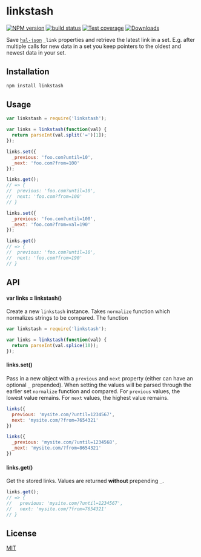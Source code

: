 # linkstash
[![NPM version][npm-image]][npm-url]
[![build status][travis-image]][travis-url]
[![Test coverage][coveralls-image]][coveralls-url]
[![Downloads][downloads-image]][downloads-url]

Save [`hal-json`]() `_link` properties and retrieve the latest link in a set.
E.g. after multiple calls for new data in a set you keep pointers to the
oldest and newest data in your set.

## Installation
```bash
npm install linkstash
```

## Usage
```js
var linkstash = require('linkstash');

var links = linkstash(function(val) {
  return parseInt(val.split('=')[1]);
});

links.set({
  _previous: 'foo.com?until=10',
  _next: 'foo.com?from=100'
});

links.get();
// => {
//  previous: 'foo.com?until=10',
//  next: 'foo.com?from=100'
// }

links.set({
  _previous: 'foo.com?until=100',
  _next: 'foo.com?from=val=190'
});

links.get()
// => {
//  previous: 'foo.com?until=10',
//  next: 'foo.com?from=190'
// }
```

## API
#### var links = linkstash()
Create a new `linkstash` instance. Takes `normalize` function which normalizes
strings to be compared. The function
```js
var linkstash = require('linkstash');

var links = linkstash(function(val) {
  return parseInt(val.splice(10));
});
```

#### links.set()
Pass in a new object with a `previous` and `next` property (either can have an
optional `_` prepended). When setting the values will be parsed through the
earlier set `normalize` function and compared. For `previous` values, the lowest
value remains. For `next` values, the highest value remains.
```js
links({
  previous: 'mysite.com/?until=1234567',
  next: 'mysite.com/?from=7654321'
})

links({
  _previous: 'mysite.com/?until=1234568',
  _next: 'mysite.com/?from=8654321'
})
```

#### links.get()
Get the stored links. Values are returned __without__ prepending `_`.
```js
links.get();
// => {
//   previous: 'mysite.com/?until=1234567',
//   next: 'mysite.com/?from=7654321'
// }
```

## License
[MIT](https://tldrlegal.com/license/mit-license)

[npm-image]: https://img.shields.io/npm/v/linkstash.svg?style=flat-square
[npm-url]: https://npmjs.org/package/linkstash
[travis-image]: https://img.shields.io/travis/yoshuawuyts/linkstash.svg?style=flat-square
[travis-url]: https://travis-ci.org/yoshuawuyts/linkstash
[coveralls-image]: https://img.shields.io/coveralls/yoshuawuyts/linkstash.svg?style=flat-square
[coveralls-url]: https://coveralls.io/r/yoshuawuyts/linkstash?branch=master
[downloads-image]: http://img.shields.io/npm/dm/linkstash.svg?style=flat-square
[downloads-url]: https://npmjs.org/package/linkstash
